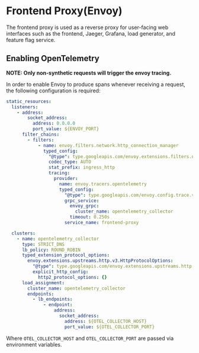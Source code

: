 # Frontend Proxy(Envoy)

The frontend proxy is used as a reverse proxy for user-facing web
interfaces such as the frontend, Jaeger, Grafana, load generator,
and feature flag service.

## Enabling OpenTelemetry

**NOTE: Only non-synthetic requests will trigger the envoy tracing.**

In order to enable Envoy to produce spans whenever receiving a request,
the following configuration is required:

```yaml
static_resources:
  listeners:
    - address:
        socket_address:
          address: 0.0.0.0
          port_value: ${ENVOY_PORT}
      filter_chains:
        - filters:
            - name: envoy.filters.network.http_connection_manager
              typed_config:
                "@type": type.googleapis.com/envoy.extensions.filters.network.http_connection_manager.v3.HttpConnectionManager
                codec_type: AUTO
                stat_prefix: ingress_http
                tracing:
                  provider:
                    name: envoy.tracers.opentelemetry
                    typed_config:
                      "@type": type.googleapis.com/envoy.config.trace.v3.OpenTelemetryConfig
                      grpc_service:
                        envoy_grpc:
                          cluster_name: opentelemetry_collector
                        timeout: 0.250s
                      service_name: frontend-proxy

  clusters:
    - name: opentelemetry_collector
      type: STRICT_DNS
      lb_policy: ROUND_ROBIN
      typed_extension_protocol_options:
        envoy.extensions.upstreams.http.v3.HttpProtocolOptions:
          "@type": type.googleapis.com/envoy.extensions.upstreams.http.v3.HttpProtocolOptions
          explicit_http_config:
            http2_protocol_options: {}
      load_assignment:
        cluster_name: opentelemetry_collector
        endpoints:
          - lb_endpoints:
              - endpoint:
                  address:
                    socket_address:
                      address: ${OTEL_COLLECTOR_HOST}
                      port_value: ${OTEL_COLLECTOR_PORT}
```

Where `OTEL_COLLECTOR_HOST` and `OTEL_COLLECTOR_PORT` are passed via
environment variables.
